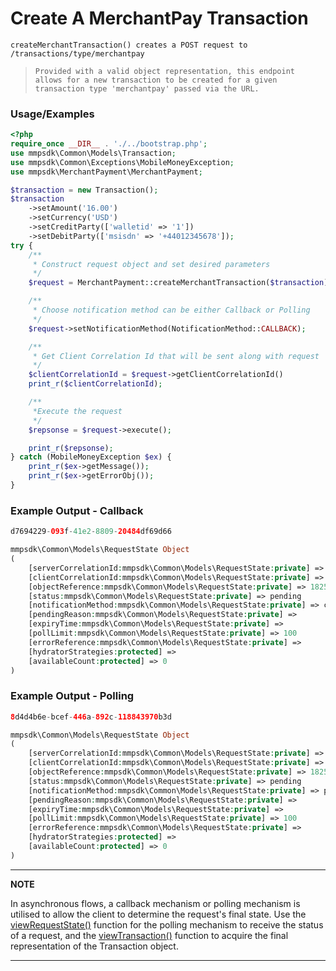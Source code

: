 # Create A MerchantPay Transaction

`createMerchantTransaction() creates a POST request to /transactions/type/merchantpay`

> `Provided with a valid object representation, this endpoint allows for a new transaction to be created for a given transaction type 'merchantpay' passed via the URL.`

### Usage/Examples

```php
<?php
require_once __DIR__ . './../bootstrap.php';
use mmpsdk\Common\Models\Transaction;
use mmpsdk\Common\Exceptions\MobileMoneyException;
use mmpsdk\MerchantPayment\MerchantPayment;

$transaction = new Transaction();
$transaction
    ->setAmount('16.00')
    ->setCurrency('USD')
    ->setCreditParty(['walletid' => '1'])
    ->setDebitParty(['msisdn' => '+44012345678']);
try {
    /**
     * Construct request object and set desired parameters
     */
    $request = MerchantPayment::createMerchantTransaction($transaction);

    /**
     * Choose notification method can be either Callback or Polling
     */
    $request->setNotificationMethod(NotificationMethod::CALLBACK);

    /**
     * Get Client Correlation Id that will be sent along with request
     */
    $clientCorrelationId = $request->getClientCorrelationId()
    print_r($clientCorrelationId);

    /**
     *Execute the request
     */
    $repsonse = $request->execute();

    print_r($repsonse);
} catch (MobileMoneyException $ex) {
    print_r($ex->getMessage());
    print_r($ex->getErrorObj());
}

```

### Example Output - Callback

```php
d7694229-093f-41e2-8809-20484df69d66

mmpsdk\Common\Models\RequestState Object
(
    [serverCorrelationId:mmpsdk\Common\Models\RequestState:private] => 2b9c8f54-bbb7-458a-b8ab-4f9d667b35a4
    [clientCorrelationId:mmpsdk\Common\Models\RequestState:private] => d7694229-093f-41e2-8809-20484df69d66
    [objectReference:mmpsdk\Common\Models\RequestState:private] => 18255
    [status:mmpsdk\Common\Models\RequestState:private] => pending
    [notificationMethod:mmpsdk\Common\Models\RequestState:private] => callback
    [pendingReason:mmpsdk\Common\Models\RequestState:private] =>
    [expiryTime:mmpsdk\Common\Models\RequestState:private] =>
    [pollLimit:mmpsdk\Common\Models\RequestState:private] => 100
    [errorReference:mmpsdk\Common\Models\RequestState:private] =>
    [hydratorStrategies:protected] =>
    [availableCount:protected] => 0
)
```

### Example Output - Polling

```php
8d4d4b6e-bcef-446a-892c-118843970b3d

mmpsdk\Common\Models\RequestState Object
(
    [serverCorrelationId:mmpsdk\Common\Models\RequestState:private] => b0c8b065-88f8-4a16-8a07-ed9413ea8800
    [clientCorrelationId:mmpsdk\Common\Models\RequestState:private] => 8d4d4b6e-bcef-446a-892c-118843970b3d
    [objectReference:mmpsdk\Common\Models\RequestState:private] => 18256
    [status:mmpsdk\Common\Models\RequestState:private] => pending
    [notificationMethod:mmpsdk\Common\Models\RequestState:private] => polling
    [pendingReason:mmpsdk\Common\Models\RequestState:private] =>
    [expiryTime:mmpsdk\Common\Models\RequestState:private] =>
    [pollLimit:mmpsdk\Common\Models\RequestState:private] => 100
    [errorReference:mmpsdk\Common\Models\RequestState:private] =>
    [hydratorStrategies:protected] =>
    [availableCount:protected] => 0
)
```

---

**NOTE**

In asynchronous flows, a callback mechanism or polling mechanism is utilised to allow the client to determine the request's final state. Use the [viewRequestState()](viewRequestState.Readme.md) function for the polling mechanism to receive the status of a request, and the [viewTransaction()](viewTransaction.Readme.md) function to acquire the final representation of the Transaction object.

---
